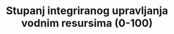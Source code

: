 ---
goal_meta_link_page: 21
source_title: null
source_notes: null
published: true
actual_indicator_available: Irrigation  by  Estimated  Quantity  of  Water  Applied  to  farm  land
actual_indicator_available_description: 'Total  Farms,  Acres  Irrigated,  Acre-feet  of  water  applied'
periodicity: Every  five  years
time_period: >-
  Conducted  every  five  years.  Referenced  time  period  is  the  previous  calendar  year.  Data  collection  period  was  five  months.
graph: bar
method_of_computation: >-
  National  surveys  are  structured  in  4  components:  policies,  institutions,  management  tools,  and  financing.  Within  each  component  there  are  questions  with  defined  response  options  giving  scores  of  0-  100.  Questions  scores  are  aggregated  to  the  component  level,  and  each  component  score  is  equally  weighted  to  give  an  aggregated  indicator  score  of  0-100.  The  method  builds  on  official  UN  IWRM  status  reporting,  from  2008  and  2012,  of  the  Johannesburg  Plan  of  Implementation  from  the  UN  World  Summit  for  Sustainable  Development  (1992).
sdg_goal: 6
graph_type_description: Bar  graph
graph_status_notes: Graphed
layout: indicator
indicator: 6.5.1
un_designated_tier: '2'
un_custodial_agency: 'UNEP  (Partnering  Agencies;  UN  Water,  IUCN,  Ramsar)'
indicator_variable: acres_irrigated
indicator_definition: >-
  Taj se pokazatelj odražava u mjeri u kojoj se provodi integrirano upravljanje vodnim resursima (IWRM). Uzima u obzir različite korisnike i uporabe vode s ciljem promicanja pozitivnih društvenih, gospodarskih i ekoloških utjecaja na svim razinama, uključujući i prekogranične, gdje je to prikladno.
variable_description: null
variable_notes: null
target_id: '6.5'
has_metadata: true
rationale_interpretation: >-
  Pokazatelj bilježi stupanj implementacije svih glavnih elemenata IWRM-a. Podržava donošenje odluka na razini države, budući da se rezultati mogu razvrstati kako bi pregledali napredak na različitim aspektima. To će ojačati sudjelovanje dionika, transparentnost i odgovornost. Ona također omogućuje zemljama prepoznavanje prepreka napretku i načina na koji se one mogu riješiti. To također olakšava usklađenost između različitih ciljeva u okviru ciljeva za vodu i kanalizaciju podržavajući monitoring voda, planiranje i evaluacija, kao i izgradnja povezanih kapaciteta, a time i postizanje sveukupnoih ciljeva vezanih uz vode.
goal_meta_link: 'http://unstats.un.org/sdgs/files/metadata-compilation/Metadata-Goal-6.pdf'
unit_of_measure: Acre-feet  of  water
disaggregation_geography: 'National,  by  State  and  Water  Resources  Regions'
date_of_national_source_publication: November  2014
scheduled_update_by_SDG_team: November  2019
source_agency_staff_name: Nicole  Norris
target: >-
  Do 2030. godine, provoditi integrirano upravljanje vodnim resursima na svim razinama, uključujući i preko prekogranične suradnje prema potrebi.
indicator_name: Stupanj integriranog upravljanja vodnim resursima (0-100)
title: Stupanj integriranog upravljanja vodnim resursima (0-100)
permalink: /6-5-1/
us_method_of_computation: >-
  National  Agricultural  Statistics  Service:  Data  are  derived  from  the  Farm  and  Ranch  Irrigation  Survey  (FRIS)  sampled  from  the  Census  of  Agriculture  irrigation  data.  Farm  definition:  A  farm  is  any  place  from  which  $1,000  or  more  of  agricultural  products  were  produced  and  sold,  or  normally  would  have  been  sold,  during  the  census  or  survey  year.  Acre-feet  of  water:  An  acre-foot  of  water  is  the  quantity  of  water  required  to  cover  one  acre  to  a  depth  of  one  foot.  This  is  equivalent  to  43,560  cubic  feet  or  325,851  gallons.  Acres  irrigated:  Acres  or  area  irrigated  are  the  acres  of  agricultural  land  to  which  water  was  applied  by  any  artificial  or  controlled  means  such  as  sprinklers,  flooding,  furrows,  ditches,  gated  pipe,  hand  watered,  capillary  mats,  trough  irrigation,  ebb-and-flood  irrigation,  sub-irrigation,  and  spreader  dikes  including  pre-planted,  partial,  and  supplemental  irrigation.  Land  flooded  was  to  be  included  as  irrigated  only  if  the  water  was  diverted  to  agricultural  land  by  dams,  canals,  or  other  works.
comments_and_limitations: >-
  All  Years:  Excluded  from  these  data  are  institutional,  research,  and  experimental  operations.  Data  are  strictly  for  water  used  for  irrigation  on  farm  land  only.  2008:  Data  does  not  include  non-horticultural  land  use  for  horticultural  operations.  The  U.S.  Geological  Survey  conducts  a  water  resource  census  every  five  years  which  includes  all  water  use  within  the  country  http://water.usgs.gov/watercensus/  there  is  also  a  water  use  website  http://water.usgs.gov/watuse/
source_agency_staff_email: Nicole.norris@nass.usda.gov
source_agency_survey_dataset: National  Agricultural  Statistics  Service/Farm  and  Ranch  Irrigation  Survey
source_url: >-
  Web  source:  Table  4.  Estimated  Quantity  of  Water  Applied:  2013  and  2008  https://www.agcensus.usda.gov/Publications/2012/Online_Resources/Farm_and_Ranch_Irrigation_Survey/
graph_title: Estimated  acres  of  US  farm  land  irrigated  ********  

---